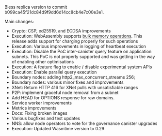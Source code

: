 Bless replica version to commit b099ca45f21dc84d9f9dd6d14cc8cb4e7c00e3e1.

Main changes: 
* Crypto: CSP, ed25519, and ECDSA improvements
* Execution: WebAssembly supports [bulk memory operations](https://github.com/WebAssembly/bulk-memory-operations). This release adds support for charging properly for such operations
* Execution: Various improvements in logging of heartbeat execution
* Execution: Disable the PoC inter-canister query feature on application subnets. This PoC is not properly supported and was getting in the way of enabling other optimisations
* Execution: A feature flag to enable / disable experimental system APIs
* Execution: Enable parallel query execution
* Boundary nodes: adding http2_max_concurrent_streams 256;
* Boundary nodes: various minor fixes and improvements
* XNet: Return HTTP 416 for XNet pulls with unsatisfiable ranges
* P2P: implement graceful node removal from a subnet
* Add HEAD for OPTIONS response for raw domains.
* Service worker improvements
* Metrics improvements
* Docs: Fixing broken images
* Various bugfixes and test updates
* NNS: allow node operators to vote for the governance canister upgrades
* Execution: Updated Wasmtime version to 0.29
